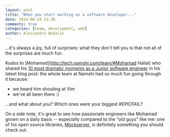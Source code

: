 ```yaml
---
layout: post
title: "When you start working as a software developer..."
date: 2014-06-24 23:30
comments: true
categories: [team, development, web]
author: Alessandro Nadalin
---
```


...it's always a joy, full of surprises: what they don't tell you
is that not all of the surprises are much fun.

<!-- more -->

Kudos to [Mohamad](http://tech.namshi.com/team/#Mohamad Hallal)
who shared his [10 most dramatic moments as a Junior software engineer](http://mohdhallal.github.io/blog/2014/06/18/my-top-10-junior-developer-pitfalls/)
in his latest blog post: the whole team at Namshi had so much fun going through
it because:

* we heard him shouting at Vim
* we've all been there :)

...and what about you? Which ones were your biggest #EPICFAIL?

On a side note, it's great to see how passionate engineers like
Mohamad grown on a daily basis -- especially compared to the
"old guys" like me: one of his open source libraries,
[Mockserver](https://github.com/namshi/mockserver),
is definitely something you should check out.
